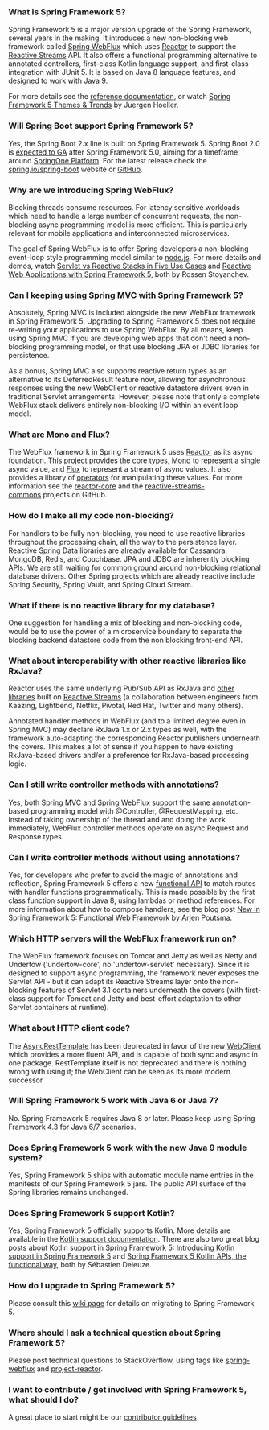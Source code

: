 ### What is Spring Framework 5?

Spring Framework 5 is a major version upgrade of the Spring Framework, several years in the making. It introduces a new non-blocking web framework called [Spring WebFlux](https://docs.spring.io/spring-framework/docs/5.0.x/spring-framework-reference/reactive-web.html#webflux) which uses [Reactor](https://projectreactor.io/) to support the [Reactive Streams](https://github.com/reactive-streams/reactive-streams-jvm) API. It also offers a functional programming alternative to annotated controllers, first-class Kotlin language support, and first-class integration with JUnit 5. It is based on Java 8 language features, and designed to work with Java 9.

For more details see the [reference documentation](https://docs.spring.io/spring/docs/5.0.0.BUILD-SNAPSHOT/spring-framework-reference/web-reactive.html#spring-webflux), or watch [Spring Framework 5 Themes & Trends](https://www.youtube.com/watch?v=ETFe3KiYwt8) by Juergen Hoeller.

### Will Spring Boot support Spring Framework 5?

Yes, the Spring Boot 2.x line is built on Spring Framework 5. Spring Boot 2.0 is [expected to GA](https://github.com/spring-projects/spring-boot/milestones) after Spring Framework 5.0, aiming for a timeframe around [SpringOne Platform](https://springoneplatform.io). For the latest release check the [spring.io/spring-boot](https://projects.spring.io/spring-boot/) website or [GitHub](https://github.com/spring-projects/spring-boot/milestones).

### Why are we introducing Spring WebFlux?

Blocking threads consume resources. For latency sensitive workloads which need to handle a large number of concurrent requests, the non-blocking async programming model is more efficient. This is particularly relevant for mobile applications and interconnected microservices.

The goal of Spring WebFlux is to offer Spring developers a non-blocking event-loop style programming model similar to [node.js](https://nodejs.org/en/about/). For more details and demos, watch [Servlet vs Reactive Stacks in Five Use Cases](https://www.infoq.com/presentations/servlet-reactive-stack) and [Reactive Web Applications with Spring Framework 5](https://www.youtube.com/watch?v=rdgJ8fOxJhc), both by Rossen Stoyanchev.

### Can I keeping using Spring MVC with Spring Framework 5?

Absolutely, Spring MVC is included alongside the new WebFlux framework in Spring Framework 5. Upgrading to Spring Framework 5 does not require re-writing your applications to use Spring WebFlux. By all means, keep using Spring MVC if you are developing web apps that don't need a non-blocking programming model, or that use blocking JPA or JDBC libraries for persistence.

As a bonus, Spring MVC also supports reactive return types as an alternative to its DeferredResult feature now, allowing for asynchronous responses using the new WebClient or reactive datastore drivers even in traditional Servlet arrangements. However, please note that only a complete WebFlux stack delivers entirely non-blocking I/O within an event loop model.

### What are Mono and Flux?

The WebFlux framework in Spring Framework 5 uses [Reactor](https://projectreactor.io/) as its async foundation. This project provides the core types, [Mono](https://projectreactor.io/docs/core/release/reference/docs/index.html#core-features) to represent a single async value, and [Flux](https://projectreactor.io/docs/core/release/reference/docs/index.html#core-features) to represent a stream of async values. It also provides a library of [operators](https://projectreactor.io/docs/core/release/reference/docs/index.html#which-operator) for manipulating these values. For more information see the [reactor-core](https://github.com/reactor/reactor-core) and the [reactive-streams-commons](https://github.com/reactor/reactive-streams-commons) projects on GitHub.

### How do I make all my code non-blocking?

For handlers to be fully non-blocking, you need to use reactive libraries throughout the processing chain, all the way to the persistence layer. Reactive Spring Data libraries are already available for Cassandra, MongoDB, Redis, and Couchbase. JPA and JDBC are inherently blocking APIs. We are still waiting for common ground around non-blocking relational database drivers. Other Spring projects which are already reactive include Spring Security, Spring Vault, and Spring Cloud Stream.

### What if there is no reactive library for my database?

One suggestion for handling a mix of blocking and non-blocking code, would be to use the power of a microservice boundary to separate the blocking backend datastore code from the non blocking front-end API.

### What about interoperability with other reactive libraries like RxJava?

Reactor uses the same underlying Pub/Sub API as RxJava and [other libraries](https://en.wikipedia.org/wiki/Reactive_Streams#Adoption) built on [Reactive Streams](https://github.com/reactive-streams/reactive-streams-jvm) (a collaboration between engineers from Kaazing, Lightbend, Netflix, Pivotal, Red Hat, Twitter and many others).

Annotated handler methods in WebFlux (and to a limited degree even in Spring MVC) may declare RxJava 1.x or 2.x types as well, with the framework auto-adapting the corresponding Reactor publishers underneath the covers. This makes a lot of sense if you happen to have existing RxJava-based drivers and/or a preference for RxJava-based processing logic.

### Can I still write controller methods with annotations?

Yes, both Spring MVC and Spring WebFlux support the same annotation-based programming model with @Controller, @RequestMapping, etc. Instead of taking ownership of the thread and and doing the work immediately, WebFlux controller methods operate on async Request and Response types.

### Can I write controller methods without using annotations?

Yes, for developers who prefer to avoid the magic of annotations and reflection, Spring Framework 5 offers a new [functional API](https://github.com/spring-projects/spring-framework/blob/master/src/docs/asciidoc/web/webflux-functional.adoc) to match routes with handler functions programmatically. This is made possible by the first class function support in Java 8, using lambdas or method references. For more information about how to compose handlers, see the blog post [New in Spring Framework 5: Functional Web Framework](https://spring.io/blog/2016/09/22/new-in-spring-5-functional-web-framework) by Arjen Poutsma.

### Which HTTP servers will the WebFlux framework run on?

The WebFlux framework focuses on Tomcat and Jetty as well as Netty and Undertow ('undertow-core', no 'undertow-servlet' necessary). Since it is designed to support async programming, the framework never exposes the Servlet API - but it can adapt its Reactive Streams layer onto the non-blocking features of Servlet 3.1 containers underneath the covers (with first-class support for Tomcat and Jetty and best-effort adaptation to other Servlet containers at runtime).

### What about HTTP client code?

The [AsyncRestTemplate](https://docs.spring.io/spring-framework/docs/current/javadoc-api/org/springframework/web/client/AsyncRestTemplate.html) has been deprecated in favor of the new [WebClient](https://docs.spring.io/spring-framework/docs/5.0.x/spring-framework-reference/web-reactive.html#webflux-client) which provides a more fluent API, and is capable of both sync and async in one package. RestTemplate itself is not deprecated and there is nothing wrong with using it; the WebClient can be seen as its more modern successor 

### Will Spring Framework 5 work with Java 6 or Java 7?

No. Spring Framework 5 requires Java 8 or later. Please keep using Spring Framework 4.3 for Java 6/7 scenarios.

### Does Spring Framework 5 work with the new Java 9 module system?

Yes, Spring Framework 5 ships with automatic module name entries in the manifests of our Spring Framework 5 jars. The public API surface of the Spring libraries remains unchanged.

### Does Spring Framework 5 support Kotlin?

Yes, Spring Framework 5 officially supports Kotlin. More details are available in the [Kotlin support documentation](https://docs.spring.io/spring-framework/docs/5.0.x/spring-framework-reference/kotlin.html). There are also two great blog posts about Kotlin support in Spring Framework 5: [Introducing Kotlin support in Spring Framework 5](https://spring.io/blog/2017/01/04/introducing-kotlin-support-in-spring-framework-5-0) and [Spring Framework 5 Kotlin APIs, the functional way](https://spring.io/blog/2017/08/01/spring-framework-5-kotlin-apis-the-functional-way), both by Sébastien Deleuze.

### How do I upgrade to Spring Framework 5?

Please consult this [wiki page](https://github.com/spring-projects/spring-framework/wiki/Migrating-to-Spring-Framework-5.x) for details on migrating to Spring Framework 5.

### Where should I ask a technical question about Spring Framework 5?

Please post technical questions to StackOverflow, using tags like [spring-webflux](https://stackoverflow.com/questions/tagged/spring-webflux) and [project-reactor](https://stackoverflow.com/questions/tagged/project-reactor).

### I want to contribute / get involved with Spring Framework 5, what should I do?

A great place to start might be our [contributor guidelines](https://github.com/spring-projects/spring-framework/wiki/Contributor-guidelines)